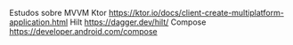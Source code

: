 Estudos sobre MVVM
  Ktor https://ktor.io/docs/client-create-multiplatform-application.html
  Hilt https://dagger.dev/hilt/
  Compose https://developer.android.com/compose
